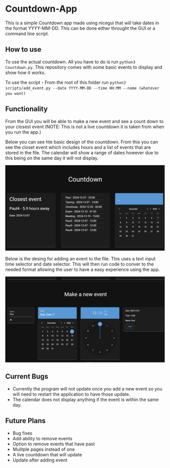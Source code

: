 # Countdown-App
This is a simple Countdown app made using nicegui that will take dates in the format YYYY-MM-DD. This can be done either throught the GUI or a command line script.

## How to use
To use the actual countdown. All you have to do is run `python3 Countdown.py`. This repository comes with some basic events to display and show how it works.

To use the script - From the root of this folder run `python3 scripts/add_event.py --date YYYY-MM-DD --time HH:MM --name (whatever you want)`

## Functionality
From the GUI you will be able to make a new event and see a count down to your closest event (NOTE: This is not a live countdown it is taken from when you run the app.)

Below you can see hte basic design of the countdown. From this you can see the closet event which includes hours and a list of events that are stored in the file. The calendar will show a range of dates however due to this being on the same day it will not display.

![Countdown](images/Countdown.png)

Below is the desing for adding an event to the file. This uses a text input time selector and date selector. This will then run code to conver to the needed format allowing the user to have a easy experience using the app.

![MakeFile](images/makeNewEvent.png)

## Current Bugs
- Currently the program will not update once you add a new event so you will need to restart the application to have those update.
- The calendar does not display anything if the event is within the same day.


## Future Plans
- Bug fixes
- Add ability to remove events
- Option to remove events that have past
- Mulitple pages instead of one
- A live countdown that will update
- Update after adding event
